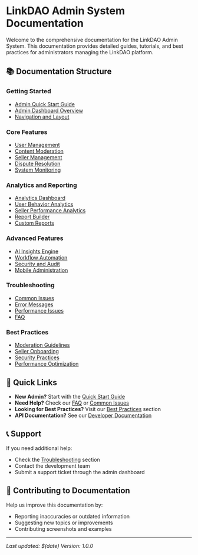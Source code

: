 # LinkDAO Admin System Documentation

Welcome to the comprehensive documentation for the LinkDAO Admin System. This documentation provides detailed guides, tutorials, and best practices for administrators managing the LinkDAO platform.

## 📚 Documentation Structure

### Getting Started
- [Admin Quick Start Guide](./getting-started/quick-start.md)
- [Admin Dashboard Overview](./getting-started/dashboard-overview.md)
- [Navigation and Layout](./getting-started/navigation.md)

### Core Features
- [User Management](./features/user-management.md)
- [Content Moderation](./features/content-moderation.md)
- [Seller Management](./features/seller-management.md)
- [Dispute Resolution](./features/dispute-resolution.md)
- [System Monitoring](./features/system-monitoring.md)

### Analytics and Reporting
- [Analytics Dashboard](./analytics/dashboard.md)
- [User Behavior Analytics](./analytics/user-behavior.md)
- [Seller Performance Analytics](./analytics/seller-performance.md)
- [Report Builder](./analytics/report-builder.md)
- [Custom Reports](./analytics/custom-reports.md)

### Advanced Features
- [AI Insights Engine](./advanced/ai-insights.md)
- [Workflow Automation](./advanced/workflow-automation.md)
- [Security and Audit](./advanced/security-audit.md)
- [Mobile Administration](./advanced/mobile-admin.md)

### Troubleshooting
- [Common Issues](./troubleshooting/common-issues.md)
- [Error Messages](./troubleshooting/error-messages.md)
- [Performance Issues](./troubleshooting/performance.md)
- [FAQ](./troubleshooting/faq.md)

### Best Practices
- [Moderation Guidelines](./best-practices/moderation.md)
- [Seller Onboarding](./best-practices/seller-onboarding.md)
- [Security Practices](./best-practices/security.md)
- [Performance Optimization](./best-practices/performance.md)

## 🚀 Quick Links

- **New Admin?** Start with the [Quick Start Guide](./getting-started/quick-start.md)
- **Need Help?** Check our [FAQ](./troubleshooting/faq.md) or [Common Issues](./troubleshooting/common-issues.md)
- **Looking for Best Practices?** Visit our [Best Practices](./best-practices/) section
- **API Documentation?** See our [Developer Documentation](../api/README.md)

## 📞 Support

If you need additional help:
- Check the [Troubleshooting](./troubleshooting/) section
- Contact the development team
- Submit a support ticket through the admin dashboard

## 📝 Contributing to Documentation

Help us improve this documentation by:
- Reporting inaccuracies or outdated information
- Suggesting new topics or improvements
- Contributing screenshots and examples

---

*Last updated: $(date)*
*Version: 1.0.0*
